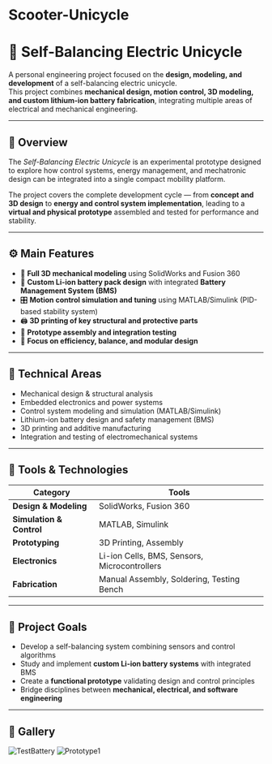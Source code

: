 # Scooter-Unicycle

# 🛞 Self-Balancing Electric Unicycle

A personal engineering project focused on the **design, modeling, and development** of a self-balancing electric unicycle.  
This project combines **mechanical design, motion control, 3D modeling, and custom lithium-ion battery fabrication**, integrating multiple areas of electrical and mechanical engineering.

---

## 🚀 Overview

The *Self-Balancing Electric Unicycle* is an experimental prototype designed to explore how control systems, energy management, and mechatronic design can be integrated into a single compact mobility platform.

The project covers the complete development cycle — from **concept and 3D design** to **energy and control system implementation**, leading to a **virtual and physical prototype** assembled and tested for performance and stability.

---

## ⚙️ Main Features

- 🧩 **Full 3D mechanical modeling** using SolidWorks and Fusion 360  
- 🔋 **Custom Li-ion battery pack design** with integrated **Battery Management System (BMS)**  
- 🎛️ **Motion control simulation and tuning** using MATLAB/Simulink (PID-based stability system)  
- 🖨️ **3D printing of key structural and protective parts**  
- 🔧 **Prototype assembly and integration testing**  
- 🧠 **Focus on efficiency, balance, and modular design**

---

## 🧠 Technical Areas

- Mechanical design & structural analysis  
- Embedded electronics and power systems  
- Control system modeling and simulation (MATLAB/Simulink)  
- Lithium-ion battery design and safety management (BMS)  
- 3D printing and additive manufacturing  
- Integration and testing of electromechanical systems  

---

## 🧰 Tools & Technologies

| Category | Tools |
|-----------|--------|
| **Design & Modeling** | SolidWorks, Fusion 360 |
| **Simulation & Control** | MATLAB, Simulink |
| **Prototyping** | 3D Printing, Assembly |
| **Electronics** | Li-ion Cells, BMS, Sensors, Microcontrollers |
| **Fabrication** | Manual Assembly, Soldering, Testing Bench |

---

## 🧩 Project Goals

- Develop a self-balancing system combining sensors and control algorithms  
- Study and implement **custom Li-ion battery systems** with integrated BMS  
- Create a **functional prototype** validating design and control principles  
- Bridge disciplines between **mechanical, electrical, and software engineering**

---

## 📸 Gallery
![TestBattery](https://github.com/user-attachments/assets/698242a2-1624-41dc-a03d-43c474755608)
![Prototype1](https://github.com/user-attachments/assets/f2146559-f50e-4c83-bf1e-ea53f2ffc2de)


